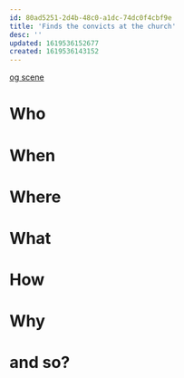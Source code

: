 ```yaml
---
id: 80ad5251-2d4b-48c0-a1dc-74dc0f4cbf9e
title: 'Finds the convicts at the church'
desc: ''
updated: 1619536152677
created: 1619536143152
---
```

[og scene](https://github.com/9ae/ace/blob/master/chapters/05.md#varin-church)

# Who

# When

# Where

# What

# How

# Why

# and so?
